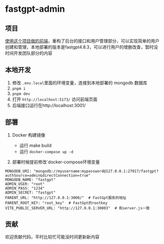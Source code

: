 # fastgpt-admin
## 项目

[使用这个项目做的前端](https://github.com/stakeswky/fastgpt-admin)，重构了后台的接口和用户管理部分，可以实现简单的用户创建和管理，本地部署的版本是fastgpt4.8.3，可以进行用户的增删改查，暂时没时间开发团队部分的内容

## 本地开发

1. 修改 `.env.local`里面的环境变量，连接到本地部署的 mongodb 数据库
2. `pnpm i`
3. `pnpm dev`
4. 打开 `http://localhost:5173/` 访问前端页面
5. 后端接口运行在http://localhost:3001/

## 部署

1. Docker 构建镜像
   - 运行 make build
   - 运行 `docker-compose up -d`


2. 部署时候提前修改`docker-compose环境变量

```
MONGODB_URI: "mongodb://myusername:mypassword@127.0.0.1:27017/fastgpt?authSource=admin&directConnection=true"
MONGODB_NAME: "fastgpt"
ADMIN_USER: "root"
ADMIN_PASS: "1234"
ADMIN_SECRET: "fastgpt"
PARENT_URL: "http://127.0.0.1:3000/"  # FastGpt服务的地址
PARENT_ROOT_KEY: "root_key"  # FastGpt的rootkey
VITE_PUBLIC_SERVER_URL: "http://127.0.0.1:30003"  # 和server.js一致
```

## 贡献

欢迎贡献代码，平时比较忙可能没时间更新新内容
